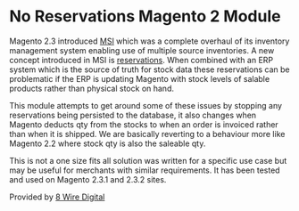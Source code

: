 # No Reservations Magento 2 Module

Magento 2.3 introduced [MSI](https://github.com/magento/inventory) which was a complete overhaul of its inventory management system enabling use of multiple source inventories. A new concept introduced in MSI is [reservations](https://devdocs.magento.com/guides/v2.3/inventory/reservations.html). When combined with an ERP system which is the source of truth for stock data these reservations can be problematic if the ERP is updating Magento with stock levels of salable products rather than physical stock on hand.

This module attempts to get around some of these issues by stopping any reservations being persisted to the database, it also changes when Magento deducts qty from the stocks to when an order is invoiced rather than when it is shipped. We are basically reverting to a behaviour more like Magento 2.2 where stock qty is also the saleable qty. 

This is not a one size fits all solution was written for a specific use case but may be useful for merchants with similar requirements. It has been tested and used on Magento 2.3.1 and 2.3.2 sites.

Provided by [8 Wire Digital](https://www.8wiredigital.co.nz/)
